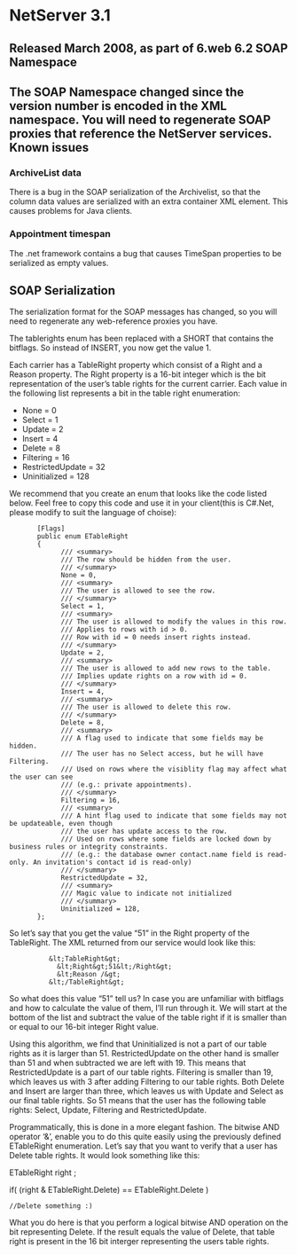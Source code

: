 <properties date="2016-06-24"
SortOrder="89"
/>

NetServer 3.1
=============

Released March 2008, as part of 6.web 6.2
SOAP Namespace
--------------

The SOAP Namespace changed since the version number is encoded in the XML namespace. You will need to regenerate SOAP proxies that reference the NetServer services.
Known issues
------------

### ArchiveList data

There is a bug in the SOAP serialization of the Archivelist, so that the column data values are serialized with an extra container XML element. This causes problems for Java clients.
### Appointment timespan

The .net framework contains a bug that causes TimeSpan properties to be serialized as empty values.

SOAP Serialization
------------------

The serialization format for the SOAP messages has changed, so you will need to regenerate any web-reference proxies you have. 

The tablerights enum has been replaced with a SHORT that contains the bitflags. So instead of INSERT, you now get the value 1. 

Each carrier has a TableRight property which consist of a Right and a Reason property. The Right property is a 16-bit integer which is the bit representation of the user’s table rights for the current carrier.  Each value in the following list represents a bit in the table right enumeration:


* None = 0
* Select = 1
* Update = 2
* Insert = 4
* Delete = 8
* Filtering = 16
* RestrictedUpdate = 32
* Uninitialized = 128

We recommend that you create an enum that looks like the code listed below. Feel free to copy this code and use it in your client(this is C\#.Net, please modify to suit the language of choise):

           [Flags]
           public enum ETableRight
           {
                 /// <summary>
                 /// The row should be hidden from the user.
                 /// </summary>
                 None = 0,
                 /// <summary>
                 /// The user is allowed to see the row.
                 /// </summary>
                 Select = 1,
                 /// <summary>
                 /// The user is allowed to modify the values in this row.
                 /// Applies to rows with id > 0.
                 /// Row with id = 0 needs insert rights instead.
                 /// </summary>
                 Update = 2,
                 /// <summary>
                 /// The user is allowed to add new rows to the table.
                 /// Implies update rights on a row with id = 0.
                 /// </summary>
                 Insert = 4,
                 /// <summary>
                 /// The user is allowed to delete this row.
                 /// </summary>
                 Delete = 8,
                 /// <summary>
                 /// A flag used to indicate that some fields may be hidden.
                 /// The user has no Select access, but he will have Filtering.
                 /// Used on rows where the visiblity flag may affect what the user can see
                 /// (e.g.: private appointments).
                 /// </summary>
                 Filtering = 16,
                 /// <summary>
                 /// A hint flag used to indicate that some fields may not be updateable, even though
                 /// the user has update access to the row.
                 /// Used on rows where some fields are locked down by business rules or integrity constraints.
                 /// (e.g.: the database owner contact.name field is read-only. An invitation's contact id is read-only)
                 /// </summary>
                 RestrictedUpdate = 32,
                 /// <summary>
                 /// Magic value to indicate not initialized
                 /// </summary>
                 Uninitialized = 128,
           };


So let’s say that you get the value “51” in the Right property of the TableRight. The XML returned from our service would look like this:



 

              &lt;TableRight&gt;
                &lt;Right&gt;51&lt;/Right&gt;
                &lt;Reason /&gt;
              &lt;/TableRight&gt;

So what does this value “51” tell us? In case you are unfamiliar with bitflags and how to calculate the value of them, I’ll run through it. We will start at the bottom of the list and subtract the value of the table right if it is smaller than or equal to our 16-bit integer Right value.

 Using this algorithm, we find that Uninitialized is not a part of our table rights as it is larger than 51. RestrictedUpdate on the other hand is smaller than 51 and when subtracted we are left with 19. This means that RestrictedUpdate is a part of our table rights. Filtering is smaller than 19, which leaves us with 3 after adding Filtering to our table rights. Both Delete and Insert are larger than three, which leaves us with Update and Select as our final table rights. So 51 means that the user has the following table rights:
Select, Update, Filtering and RestrictedUpdate.

Programmatically, this is done in a more elegant fashion. The bitwise AND operator ‘&’, enable you to do this quite easily using the previously defined ETableRight enumeration. Let’s say that you want to verify that a user has Delete table rights. It would look something like this:

ETableRight right ;

if( (right & ETableRight.Delete) == ETableRight.Delete )

    //Delete something :)
What you do here is that you perform a logical bitwise AND operation on the bit representing Delete. If the result equals the value of Delete, that table right is present in the 16 bit interger representing the users table rights.
